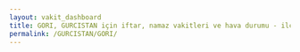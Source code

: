```yaml
---
layout: vakit_dashboard
title: GORI, GURCISTAN için iftar, namaz vakitleri ve hava durumu - ilçe/eyalet seç
permalink: /GURCISTAN/GORI/
---
```


<script type="text/javascript">
  var GLOBAL_COUNTRY = 'GURCISTAN';
  var GLOBAL_CITY = 'GORI';
  var GLOBAL_STATE = '';
  var lat = 72;
  var lon = 21;
</script>
